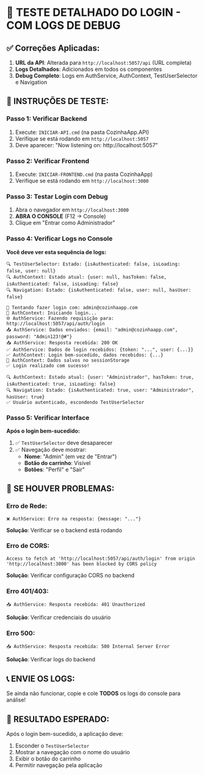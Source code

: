 # 🔧 TESTE DETALHADO DO LOGIN - COM LOGS DE DEBUG

## ✅ **Correções Aplicadas:**

1. **URL da API**: Alterada para `http://localhost:5057/api` (URL completa)
2. **Logs Detalhados**: Adicionados em todos os componentes
3. **Debug Completo**: Logs em AuthService, AuthContext, TestUserSelector e Navigation

## 🧪 **INSTRUÇÕES DE TESTE:**

### **Passo 1: Verificar Backend**
1. Execute: `INICIAR-API.cmd` (na pasta CozinhaApp.API)
2. Verifique se está rodando em `http://localhost:5057`
3. Deve aparecer: "Now listening on: http://localhost:5057"

### **Passo 2: Verificar Frontend**
1. Execute: `INICIAR-FRONTEND.cmd` (na pasta CozinhaApp)
2. Verifique se está rodando em `http://localhost:3000`

### **Passo 3: Testar Login com Debug**
1. Abra o navegador em `http://localhost:3000`
2. **ABRA O CONSOLE** (F12 → Console)
3. Clique em "Entrar como Administrador"

### **Passo 4: Verificar Logs no Console**

**Você deve ver esta sequência de logs:**

```
🔍 TestUserSelector: Estado: {isAuthenticated: false, isLoading: false, user: null}
🔍 AuthContext: Estado atual: {user: null, hasToken: false, isAuthenticated: false, isLoading: false}
🔍 Navigation: Estado: {isAuthenticated: false, user: null, hasUser: false}

🔄 Tentando fazer login com: admin@cozinhaapp.com
🔄 AuthContext: Iniciando login...
🌐 AuthService: Fazendo requisição para: http://localhost:5057/api/auth/login
📤 AuthService: Dados enviados: {email: "admin@cozinhaapp.com", password: "Admin123!@#"}
📥 AuthService: Resposta recebida: 200 OK
✅ AuthService: Dados de login recebidos: {token: "...", user: {...}}
✅ AuthContext: Login bem-sucedido, dados recebidos: {...}
💾 AuthContext: Dados salvos no sessionStorage
✅ Login realizado com sucesso!

🔍 AuthContext: Estado atual: {user: "Administrador", hasToken: true, isAuthenticated: true, isLoading: false}
🔍 Navigation: Estado: {isAuthenticated: true, user: "Administrador", hasUser: true}
✅ Usuário autenticado, escondendo TestUserSelector
```

### **Passo 5: Verificar Interface**

**Após o login bem-sucedido:**
1. ✅ `TestUserSelector` deve desaparecer
2. ✅ Navegação deve mostrar:
   - **Nome**: "Admin" (em vez de "Entrar")
   - **Botão do carrinho**: Visível
   - **Botões**: "Perfil" e "Sair"

## 🐛 **SE HOUVER PROBLEMAS:**

### **Erro de Rede:**
```
❌ AuthService: Erro na resposta: {message: "..."}
```
**Solução**: Verificar se o backend está rodando

### **Erro de CORS:**
```
Access to fetch at 'http://localhost:5057/api/auth/login' from origin 'http://localhost:3000' has been blocked by CORS policy
```
**Solução**: Verificar configuração CORS no backend

### **Erro 401/403:**
```
📥 AuthService: Resposta recebida: 401 Unauthorized
```
**Solução**: Verificar credenciais do usuário

### **Erro 500:**
```
📥 AuthService: Resposta recebida: 500 Internal Server Error
```
**Solução**: Verificar logs do backend

## 📞 **ENVIE OS LOGS:**

Se ainda não funcionar, copie e cole **TODOS** os logs do console para análise!

## 🎯 **RESULTADO ESPERADO:**

Após o login bem-sucedido, a aplicação deve:
1. Esconder o `TestUserSelector`
2. Mostrar a navegação com o nome do usuário
3. Exibir o botão do carrinho
4. Permitir navegação pela aplicação
